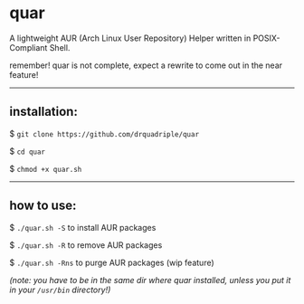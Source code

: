 # quar
A lightweight AUR (Arch Linux User Repository) Helper written in POSIX-Compliant Shell.

remember! quar is not complete, expect a rewrite to come out in the near feature!

-------------
installation:
-------------
$ `git clone https://github.com/drquadriple/quar`

$ `cd quar`

$ `chmod +x quar.sh`

-----------
how to use:
-----------

$ `./quar.sh -S` to install AUR packages

$ `./quar.sh -R` to remove AUR packages

$ `./quar.sh -Rns` to purge AUR packages (wip feature)

*(note: you have to be in the same dir where quar installed, unless you put it in your `/usr/bin` directory!)*
